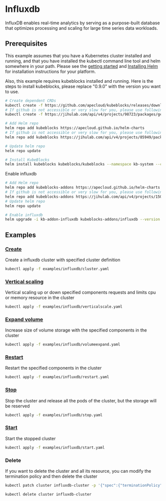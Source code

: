 # Influxdb

InfluxDB enables real-time analytics by serving as a purpose-built database that optimizes processing and scaling for large time series data workloads.
## Prerequisites

This example assumes that you have a Kubernetes cluster installed and running, and that you have installed the kubectl command line tool and helm somewhere in your path. Please see the [getting started](https://kubernetes.io/docs/setup/)  and [Installing Helm](https://helm.sh/docs/intro/install/) for installation instructions for your platform.

Also, this example requires kubeblocks installed and running. Here is the steps to install kubeblocks, please replace "0.9.0" with the version you want to use.
```bash
# Create dependent CRDs
kubectl create -f https://github.com/apecloud/kubeblocks/releases/download/v0.9.0/kubeblocks_crds.yaml
# If github is not accessible or very slow for you, please use following command instead
kubectl create -f https://jihulab.com/api/v4/projects/98723/packages/generic/kubeblocks/v0.9.0/kubeblocks_crds.yaml

# Add Helm repo 
helm repo add kubeblocks https://apecloud.github.io/helm-charts
# If github is not accessible or very slow for you, please use following repo instead
helm repo add kubeblocks https://jihulab.com/api/v4/projects/85949/packages/helm/stable

# Update helm repo
helm repo update

# Install KubeBlocks
helm install kubeblocks kubeblocks/kubeblocks --namespace kb-system --create-namespace --version="0.9.0"
```
Enable influxdb
```bash
# Add Helm repo 
helm repo add kubeblocks-addons https://apecloud.github.io/helm-charts
# If github is not accessible or very slow for you, please use following repo instead
helm repo add kubeblocks-addons https://jihulab.com/api/v4/projects/150246/packages/helm/stable
# Update helm repo
helm repo update

# Enable influxdb 
helm upgrade -i kb-addon-influxdb kubeblocks-addons/influxdb --version 0.9.0 -n kb-system  
``` 

## Examples

### [Create](cluster.yaml) 
Create a influxdb cluster with specified cluster definition 
```bash
kubectl apply -f examples/influxdb/cluster.yaml
```

### [Vertical scaling](verticalscale.yaml)
Vertical scaling up or down specified components requests and limits cpu or memory resource in the cluster
```bash
kubectl apply -f examples/influxdb/verticalscale.yaml
```

### [Expand volume](volumeexpand.yaml)
Increase size of volume storage with the specified components in the cluster
```bash
kubectl apply -f examples/influxdb/volumeexpand.yaml
```

### [Restart](restart.yaml)
Restart the specified components in the cluster
```bash
kubectl apply -f examples/influxdb/restart.yaml
```

### [Stop](stop.yaml)
Stop the cluster and release all the pods of the cluster, but the storage will be reserved
```bash
kubectl apply -f examples/influxdb/stop.yaml
```

### [Start](start.yaml)
Start the stopped cluster
```bash
kubectl apply -f examples/influxdb/start.yaml
```

### Delete
If you want to delete the cluster and all its resource, you can modify the termination policy and then delete the cluster
```bash
kubectl patch cluster influxdb-cluster -p '{"spec":{"terminationPolicy":"WipeOut"}}' --type="merge"

kubectl delete cluster influxdb-cluster
```
